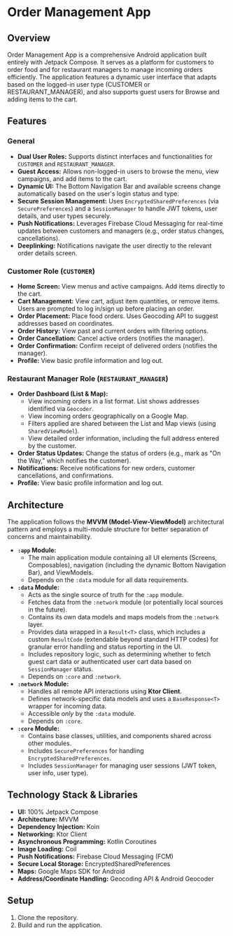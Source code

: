 # Order Management App

## Overview

Order Management App is a comprehensive Android application built entirely with Jetpack Compose. It serves as a platform for customers to order food and for restaurant managers to manage incoming orders efficiently. The application features a dynamic user interface that adapts based on the logged-in user type (CUSTOMER or RESTAURANT_MANAGER), and also supports guest users for Browse and adding items to the cart.

## Features

### General
* **Dual User Roles:** Supports distinct interfaces and functionalities for `CUSTOMER` and `RESTAURANT_MANAGER`.
* **Guest Access:** Allows non-logged-in users to browse the menu, view campaigns, and add items to the cart.
* **Dynamic UI:** The Bottom Navigation Bar and available screens change automatically based on the user's login status and type.
* **Secure Session Management:** Uses `EncryptedSharedPreferences` (via `SecurePreferences`) and a `SessionManager` to handle JWT tokens, user details, and user types securely.
* **Push Notifications:** Leverages Firebase Cloud Messaging for real-time updates between customers and managers (e.g., order status changes, cancellations).
* **Deeplinking:** Notifications navigate the user directly to the relevant order details screen.

### Customer Role (`CUSTOMER`)
* **Home Screen:** View menus and active campaigns. Add items directly to the cart.
* **Cart Management:** View cart, adjust item quantities, or remove items. Users are prompted to log in/sign up before placing an order.
* **Order Placement:** Place food orders. Uses Geocoding API to suggest addresses based on coordinates.
* **Order History:** View past and current orders with filtering options.
* **Order Cancellation:** Cancel active orders (notifies the manager).
* **Order Confirmation:** Confirm receipt of delivered orders (notifies the manager).
* **Profile:** View basic profile information and log out.

### Restaurant Manager Role (`RESTAURANT_MANAGER`)
* **Order Dashboard (List & Map):**
    * View incoming orders in a list format. List shows addresses identified via `Geocoder`.
    * View incoming orders geographically on a Google Map.
    * Filters applied are shared between the List and Map views (using `SharedViewModel`).
    * View detailed order information, including the full address entered by the customer.
* **Order Status Updates:** Change the status of orders (e.g., mark as "On the Way," which notifies the customer).
* **Notifications:** Receive notifications for new orders, customer cancellations, and confirmations.
* **Profile:** View basic profile information and log out.

## Architecture

The application follows the **MVVM (Model-View-ViewModel)** architectural pattern and employs a multi-module structure for better separation of concerns and maintainability.

* **`:app` Module:**
    * The main application module containing all UI elements (Screens, Composables), navigation (including the dynamic Bottom Navigation Bar), and ViewModels.
    * Depends on the `:data` module for all data requirements.
* **`:data` Module:**
    * Acts as the single source of truth for the `:app` module.
    * Fetches data from the `:network` module (or potentially local sources in the future).
    * Contains its own data models and maps models from the `:network` layer.
    * Provides data wrapped in a `Result<T>` class, which includes a custom `ResultCode` (extendable beyond standard HTTP codes) for granular error handling and status reporting in the UI.
    * Includes repository logic, such as determining whether to fetch guest cart data or authenticated user cart data based on `SessionManager` status.
    * Depends on `:core` and `:network`.
* **`:network` Module:**
    * Handles all remote API interactions using **Ktor Client**.
    * Defines network-specific data models and uses a `BaseResponse<T>` wrapper for incoming data.
    * Accessible *only* by the `:data` module.
    * Depends on `:core`.
* **`:core` Module:**
    * Contains base classes, utilities, and components shared across other modules.
    * Includes `SecurePreferences` for handling `EncryptedSharedPreferences`.
    * Includes `SessionManager` for managing user sessions (JWT token, user info, user type).

## Technology Stack & Libraries

* **UI:** 100% Jetpack Compose
* **Architecture:** MVVM
* **Dependency Injection:** Koin
* **Networking:** Ktor Client
* **Asynchronous Programming:** Kotlin Coroutines
* **Image Loading:** Coil
* **Push Notifications:** Firebase Cloud Messaging (FCM)
* **Secure Local Storage:** EncryptedSharedPreferences
* **Maps:** Google Maps SDK for Android
* **Address/Coordinate Handling:** Geocoding API & Android Geocoder

## Setup

1.  Clone the repository.
2.  Build and run the application.

